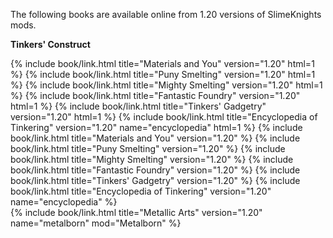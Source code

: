 The following books are available online from 1.20 versions of SlimeKnights mods.

**Tinkers' Construct**
<div class="uk-child-width-1-2 uk-child-width-1-6@s uk-grid-small" uk-grid>
    {% include book/link.html title="Materials and You"         version="1.20"                     html=1 %}
    {% include book/link.html title="Puny Smelting"             version="1.20"                     html=1 %}
    {% include book/link.html title="Mighty Smelting"           version="1.20"                     html=1 %}
    {% include book/link.html title="Fantastic Foundry"         version="1.20"                     html=1 %}
    {% include book/link.html title="Tinkers' Gadgetry"         version="1.20"                     html=1 %}
    {% include book/link.html title="Encyclopedia of Tinkering" version="1.20" name="encyclopedia" html=1 %}
    {% include book/link.html title="Materials and You"         version="1.20" %}
    {% include book/link.html title="Puny Smelting"             version="1.20" %}
    {% include book/link.html title="Mighty Smelting"           version="1.20" %}
    {% include book/link.html title="Fantastic Foundry"         version="1.20" %}
    {% include book/link.html title="Tinkers' Gadgetry"         version="1.20" %}
    {% include book/link.html title="Encyclopedia of Tinkering" version="1.20" name="encyclopedia" %}
</div>

<div class="uk-child-width-1-2 uk-child-width-1-6@s uk-grid-small" uk-grid>
    {% include book/link.html title="Metallic Arts" version="1.20" name="metalborn" mod="Metalborn" %}
</div>